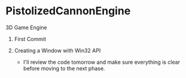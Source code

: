 # PistolizedCannonEngine
  3D Game Engine

  1. First Commit

  2. Creating a Window with Win32 API
      * I'll review the code tomorrow and make sure everything
        is clear before moving to the next phase.
